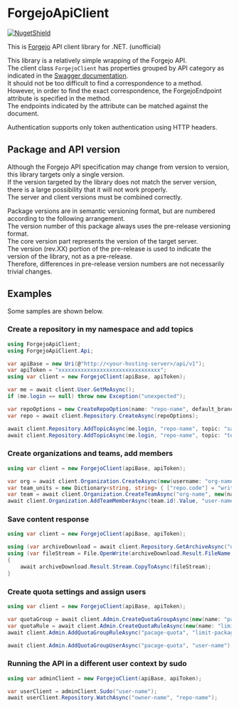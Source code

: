 # ForgejoApiClient

[![NugetShield]][NugetPackage]

[NugetPackage]: https://www.nuget.org/packages/ForgejoApiClient
[NugetShield]: https://img.shields.io/nuget/v/ForgejoApiClient

This is [Forgejo](https://forgejo.org/) API client library for .NET. (unofficial)  

This library is a relatively simple wrapping of the Forgejo API.  
The client class `ForgejoClient` has properties grouped by API category as indicated in the [Swagger documentation](https://codeberg.org/api/swagger).  
It should not be too difficult to find a correspondence to a method. However, in order to find the exact correspondence, the ForgejoEndpoint attribute is specified in the method.  
The endpoints indicated by the attribute can be matched against the document.   

Authentication supports only token authentication using HTTP headers.  

## Package and API version 

Although the Forgejo API specification may change from version to version, this library targets only a single version.  
If the version targeted by the library does not match the server version, there is a large possibility that it will not work properly.  
The server and client versions must be combined correctly.  

Package versions are in semantic versioning format, but are numbered according to the following arrangement.  
The version number of this package always uses the pre-release versioning format.   
The core version part represents the version of the target server.  
The version (rev.XX) portion of the pre-release is used to indicate the version of the library, not as a pre-release.  
Therefore, differences in pre-release version numbers are not necessarily trivial changes.  

## Examples

Some samples are shown below.  

### Create a repository in my namespace and add topics

```csharp
using ForgejoApiClient;
using ForgejoApiClient.Api;

var apiBase = new Uri(@"http://<your-hosting-server>/api/v1");
var apiToken = "xxxxxxxxxxxxxxxxxxxxxxxxxxxxxxxx";
using var client = new ForgejoClient(apiBase, apiToken);

var me = await client.User.GetMeAsync();
if (me.login == null) throw new Exception("unexpected");

var repoOptions = new CreateRepoOption(name: "repo-name", default_branch: "main", @private: true);
var repo = await client.Repository.CreateAsync(repoOptions);

await client.Repository.AddTopicAsync(me.login, "repo-name", topic: "sample");
await client.Repository.AddTopicAsync(me.login, "repo-name", topic: "test");
```

### Create organizations and teams, add members

```csharp
using var client = new ForgejoClient(apiBase, apiToken);

var org = await client.Organization.CreateAsync(new(username: "org-name"));
var team_units = new Dictionary<string, string> { ["repo.code"] = "write", };
var team = await client.Organization.CreateTeamAsync("org-name", new(name: "team-name", units_map: team_units));
await client.Organization.AddTeamMemberAsync(team.id!.Value, "user-name");
```

### Save content response

```csharp
using var client = new ForgejoClient(apiBase, apiToken);

using (var archiveDownload = await client.Repository.GetArchiveAsync("owner-name", "repo-name", "main.zip"))
using (var fileStream = File.OpenWrite(archiveDownload.Result.FileName ?? "main.zip"))
{
    await archiveDownload.Result.Stream.CopyToAsync(fileStream);
}
```

### Create quota settings and assign users

```csharp
using var client = new ForgejoClient(apiBase, apiToken);

var quotaGroup = await client.Admin.CreateQuotaGroupAsync(new(name: "pacage-quota"));
var quotaRule = await client.Admin.CreateQuotaRuleAsync(new(name: "limit-packages-500M", limit: 500 * 1024 * 1024, subjects: ["size:assets:packages:all"]));
await client.Admin.AddQuotaGroupRuleAsync("pacage-quota", "limit-packages-500M");

await client.Admin.AddQuotaGroupUserAsync("pacage-quota", "user-name");
```

### Running the API in a different user context by sudo

```csharp
using var adminClient = new ForgejoClient(apiBase, apiToken);

var userClient = adminClient.Sudo("user-name");
await userClient.Repository.WatchAsync("owner-name", "repo-name");
```